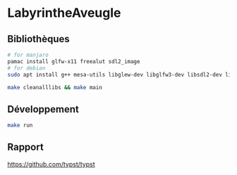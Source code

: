 # LabyrintheAveugle

## Bibliothèques

```bash
# for manjaro 
pamac install glfw-x11 freealut sdl2_image
# for debian
sudo apt install g++ mesa-utils libglew-dev libglfw3-dev libsdl2-dev libsdl2-image-dev libopenal-dev libalut-dev freeglut3-dev

make cleanalllibs && make main
```

## Développement

```bash
make run
```

## Rapport

https://github.com/typst/typst